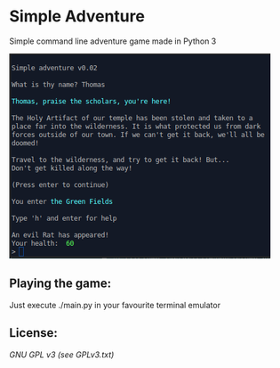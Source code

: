 Simple Adventure
================

Simple command line adventure game made in Python 3

![Screenshot](screenshot.png)

Playing the game:
-----------------

Just execute ./main.py in your favourite terminal emulator

License:
--------

_GNU GPL v3 (see GPLv3.txt)_
